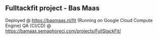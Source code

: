 Fulltackfit project - Bas Maas
-----------
Deployed @ https://basmaas.nl/fit (Running on Google Cloud Compute Engine)
QA (CI/CD) @ https://bamaas.semaphoreci.com/projects/FullStackFit/
